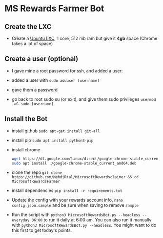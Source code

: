 # MS Rewards Farmer Bot

## Create the LXC

- Create a [Ubuntu LXC](https://tteck.github.io/Proxmox/), 1 core, 512 mb ram but give it **4gb** space (Chrome takes a lot of space)

## Create a user (optional)

- I gave mine a root password for ssh, and added a user:
- added a user with `sudo adduser [username]`

- gave them a password

- go back to root sudo su (or exit), and give them sudo privileges `usermod -aG sudo [username]`


## Install the Bot

- install github `sudo apt-get install git-all`

- install pip `sudo apt install python3-pip`

- install chrome 

  ```bash
  wget https://dl.google.com/linux/direct/google-chrome-stable_current_amd64.deb
  sudo apt install ./google-chrome-stable_current_amd64.deb
  ```

- clone the repo `git clone https://github.com/MehdiRtal/MicrosoftRewardsclaimer && cd MicrosoftRewardsFarmer`

- install dependencies `pip install -r requirements.txt
  `

- Update the config with your rewards account info, `nano config.json.sample` and be sure when saving to remove `sample`

- Run the script with `python3 MicrosoftRewardsBot.py --headless --everyday 06:00` to run it daily at 6:00 am. You can also run it manually with `python3 MicrosoftRewardsBot.py --headless`. You might want to do this first to get today's points.


